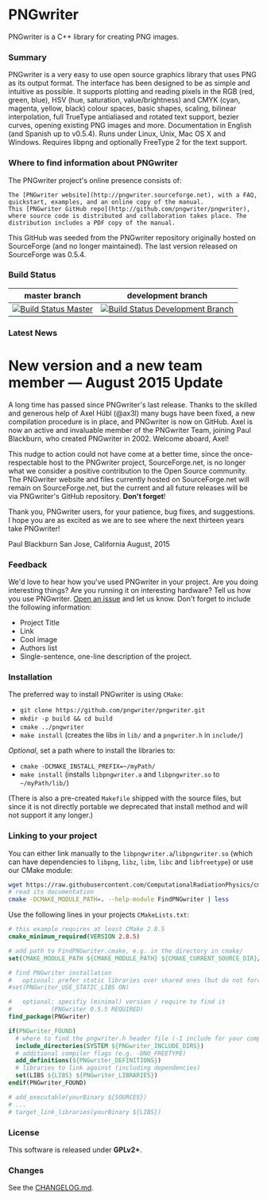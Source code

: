 PNGwriter
=========
PNGwriter is a C++ library for creating PNG images.

### Summary

PNGwriter is a very easy to use open source graphics library that uses PNG as its output format. The interface has been designed to be as simple and intuitive as possible. It supports plotting and reading pixels in the RGB (red, green, blue), HSV (hue, saturation, value/brightness) and CMYK (cyan, magenta, yellow, black) colour spaces, basic shapes, scaling, bilinear interpolation, full TrueType antialiased and rotated text support, bezier curves, opening existing PNG images and more. Documentation in English (and Spanish up to v0.5.4). Runs under Linux, Unix, Mac OS X and Windows. Requires libpng and optionally FreeType 2 for the text support.

### Where to find information about PNGwriter 

The PNGwriter project's online presence consists of:

    The [PNGwriter website](http://pngwriter.sourceforge.net), with a FAQ, quickstart, examples, and an online copy of the manual.
    This [PNGwriter GitHub repo](http://github.com/pngwriter/pngwriter), where source code is distributed and collaboration takes place. The distribution includes a PDF copy of the manual.

This GitHub was seeded from the PNGwriter repository originally hosted on SourceForge (and no longer maintained). The last version released on SourceForge was 0.5.4.

### Build Status

| master branch | development branch |
|:-------------:|:--------------------:|
| [![Build Status Master](https://travis-ci.org/pngwriter/pngwriter.png?branch=master)](https://travis-ci.org/pngwriter/pngwriter "master") | [![Build Status Development Branch](https://travis-ci.org/pngwriter/pngwriter.png?branch=dev)](https://travis-ci.org/pngwriter/pngwriter "development branch") |

### Latest News

# New version and a new team member — August 2015 Update

A long time has passed since PNGwriter's last release. Thanks to the skilled and generous help of Axel Hübl (@ax3l) many bugs have been fixed, a new compilation procedure is in place, and PNGwriter is now on GitHub. Axel is now an active and invaluable member of the PNGwriter Team, joining Paul Blackburn, who created PNGwriter in 2002. Welcome aboard, Axel!

This nudge to action could not have come at a better time, since the once-respectable host to the PNGwriter project, SourceForge.net, is no longer what we consider a positive contribution to the Open Source community. The PNGwriter website and files currently hosted on SourceForge.net will remain on SourceForge.net, but the current and all future releases will be via PNGwriter's GitHub repository. **Don't forget**!

Thank you, PNGwriter users, for your patience, bug fixes, and suggestions. I hope you are as excited as we are to see where the next thirteen years take PNGwriter!

Paul Blackburn
San Jose, California
August, 2015


### Feedback

We'd love to hear how you've used PNGwriter in your project. Are you doing interesting things? Are you running it on interesting hardware? Tell us how you use PNGwriter. [Open an issue](https://github.com/pngwriter/pngwriter/issues/new)
and let us know. Don't forget to include the following information:
- Project Title
- Link
- Cool image
- Authors list
- Single-sentence, one-line description of the project. 


### Installation

The preferred way to install PNGwriter is using `CMake`:

- `git clone https://github.com/pngwriter/pngwriter.git`
- `mkdir -p build && cd build`
- `cmake ../pngwriter`
- `make install` (creates the libs in `lib/` and a `pngwriter.h` in `include/`)

*Optional*, set a path where to install the libraries to:
- `cmake -DCMAKE_INSTALL_PREFIX=~/myPath/`
- `make install`
  (installs `libpngwriter.a` and `libpngwriter.so` to `~/myPath/lib/`)

(There is also a pre-created `Makefile` shipped with the source files, but
since it is not directly portable we deprecated that install method and
will not support it any longer.)

### Linking to your project

You can either link manually to the `libpngwriter.a`/`libpngwriter.so` (which can have dependencies to `libpng`, `libz`, `libm`, `libc` and `libfreetype`) or use our CMake module:

```bash
wget https://raw.githubusercontent.com/ComputationalRadiationPhysics/cmake-modules/dev/FindPNGwriter.cmake
# read its documentation
cmake -DCMAKE_MODULE_PATH=. --help-module FindPNGwriter | less
```

Use the following lines in your projects `CMakeLists.txt`:
```cmake
# this example requires at least CMake 2.8.5
cmake_minimum_required(VERSION 2.8.5)

# add path to FindPNGwriter.cmake, e.g. in the directory in cmake/
set(CMAKE_MODULE_PATH ${CMAKE_MODULE_PATH} ${CMAKE_CURRENT_SOURCE_DIR}/cmake/)

# find PNGwriter installation
#   optional: prefer static libraries over shared ones (but do not force them)
#set(PNGwriter_USE_STATIC_LIBS ON)

#   optional: specifiy (minimal) version / require to find it
#           (PNGwriter 0.5.5 REQUIRED)
find_package(PNGwriter)

if(PNGwriter_FOUND)
  # where to find the pngwriter.h header file (-I include for your compiler)
  include_directories(SYSTEM ${PNGwriter_INCLUDE_DIRS})
  # additional compiler flags (e.g. -DNO_FREETYPE)
  add_definitions(${PNGwriter_DEFINITIONS})
  # libraries to link against (including dependencies)
  set(LIBS ${LIBS} ${PNGwriter_LIBRARIES})
endif(PNGwriter_FOUND)

# add_executable(yourBinary ${SOURCES})
# ...
# target_link_libraries(yourBinary ${LIBS})
```

### License

This software is released under **GPLv2+**.

### Changes

See the [CHANGELOG.md](CHANGELOG.md).
